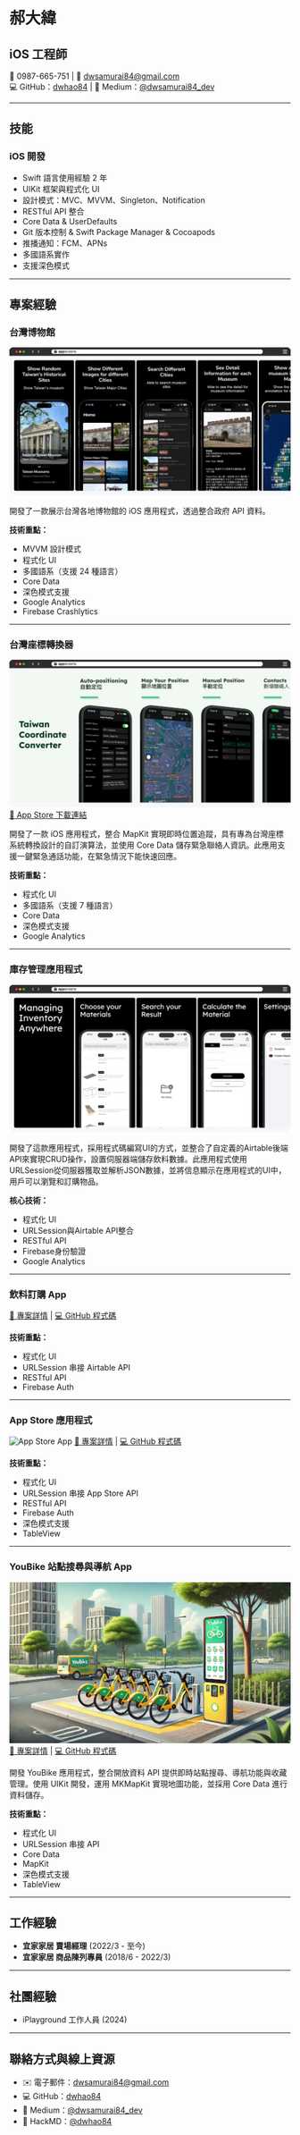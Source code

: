 # 郝大緯
## iOS 工程師

📱 0987-665-751 | 📧 dwsamurai84@gmail.com  
💻 GitHub：[dwhao84](https://github.com/dwhao84) | 📝 Medium：[@dwsamurai84_dev](https://medium.com/@dwsamurai84_dev)

---

## 技能

### iOS 開發
- Swift 語言使用經驗 2 年
- UIKit 框架與程式化 UI
- 設計模式：MVC、MVVM、Singleton、Notification
- RESTful API 整合
- Core Data & UserDefaults
- Git 版本控制 & Swift Package Manager & Cocoapods
- 推播通知：FCM、APNs
- 多國語系實作
- 支援深色模式

---

## 專案經驗

### 台灣博物館
![台灣博物館](../assets/TaiwanMuseum.png)

開發了一款展示台灣各地博物館的 iOS 應用程式，透過整合政府 API 資料。

**技術重點：**
- MVVM 設計模式
- 程式化 UI
- 多國語系（支援 24 種語言）
- Core Data
- 深色模式支援
- Google Analytics
- Firebase Crashlytics

---

### 台灣座標轉換器
![台灣座標轉換器](../assets/TaiwanCoordinateConverter.png)
[📲 App Store 下載連結](https://apps.apple.com/tw/app/taiwan-coordinate-converter/id6741114893?l=en-GB)

開發了一款 iOS 應用程式，整合 MapKit 實現即時位置追蹤，具有專為台灣座標系統轉換設計的自訂演算法，並使用 Core Data 儲存緊急聯絡人資訊。此應用支援一鍵緊急通話功能，在緊急情況下能快速回應。

**技術重點：**
- 程式化 UI
- 多國語系（支援 7 種語言）
- Core Data
- 深色模式支援
- Google Analytics

---

### 庫存管理應用程式
![Inventory](../assets/Inventory%20App.png)

開發了這款應用程式，採用程式碼編寫UI的方式，並整合了自定義的Airtable後端API來實現CRUD操作，設置伺服器端儲存飲料數據。此應用程式使用URLSession從伺服器獲取並解析JSON數據，並將信息顯示在應用程式的UI中，用戶可以瀏覽和訂購物品。

**核心技術：**
- 程式化 UI
- URLSession與Airtable API整合
- RESTful API
- Firebase身份驗證
- Google Analytics

---

### 飲料訂購 App
[📝 專案詳情](https://medium.com/彼得潘的-swift-ios-app-開發教室/hw-50-drink-order-app-1-get-6d4f7566c6f5) | [💻 GitHub 程式碼](https://github.com/dwhao84/DrinkOrderApp)

**技術重點：**
- 程式化 UI
- URLSession 串接 Airtable API
- RESTful API
- Firebase Auth

---

### App Store 應用程式
![App Store App](../assets/App-Store-app.gif)
[📝 專案詳情](https://medium.com/彼得潘的-swift-ios-app-開發教室/hw-48-app-store-425538e1f98b) | [💻 GitHub 程式碼](https://github.com/dwhao84/HW48-App-store)

**技術重點：**
- 程式化 UI
- URLSession 串接 App Store API
- RESTful API
- Firebase Auth
- 深色模式支援
- TableView

---

### YouBike 站點搜尋與導航 App
![Youbike app](../assets/Youbike.png)
[📝 專案詳情](https://medium.com/彼得潘的-swift-ios-app-開發教室/hw-47-串接you-bike-api-資料存到core-data-70fa9782e915) | [💻 GitHub 程式碼](https://github.com/dwhao84/HW-44-JSON-Decoder)

開發 YouBike 應用程式，整合開放資料 API 提供即時站點搜尋、導航功能與收藏管理。使用 UIKit 開發，運用 MKMapKit 實現地圖功能，並採用 Core Data 進行資料儲存。

**技術重點：**
- 程式化 UI
- URLSession 串接 API
- Core Data
- MapKit
- 深色模式支援
- TableView

---

## 工作經驗
- **宜家家居 賣場經理** (2022/3 - 至今)
- **宜家家居 商品陳列專員** (2018/6 - 2022/3)

---

## 社團經驗
- iPlayground 工作人員 (2024)

---

## 聯絡方式與線上資源
- ✉️ 電子郵件：dwsamurai84@gmail.com
- 💻 GitHub：[dwhao84](https://github.com/dwhao84)
- 📝 Medium：[@dwsamurai84_dev](https://medium.com/@dwsamurai84_dev)
- 📝 HackMD：[@dwhao84](https://hackmd.io/@dwhao84)